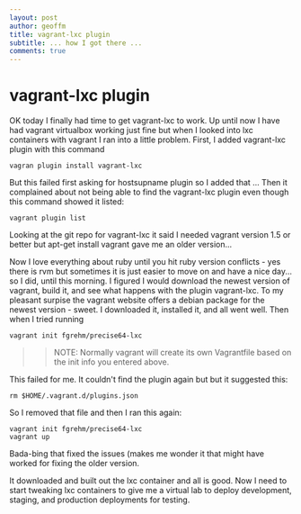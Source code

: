 ```yaml
---
layout: post
author: geoffm
title: vagrant-lxc plugin
subtitle: ... how I got there ...
comments: true
---
```


# vagrant-lxc plugin

OK today I finally had time to get vagrant-lxc to work.
Up until now I have had vagrant virtualbox working just fine but 
when I looked into lxc containers with vagrant I ran into a 
little problem. First, I added vagrant-lxc plugin with this
command

```
vagran plugin install vagrant-lxc
```

But this failed first asking for hostsupname plugin so I added that ...
Then it complained about not being able to find the vagrant-lxc plugin
even though this command showed it listed:

```
vagrant plugin list
```
<!--more-->

Looking at the git repo for vagrant-lxc it said I needed vagrant version 1.5
or better but apt-get install vagrant gave me an older version...

Now I love everything about ruby until you hit ruby version conflicts - 
yes there is rvm but sometimes it is just easier to move on and have a
nice day... so I did, until this morning. I figured I would download the
newest version of vagrant, build it, and see what happens with the 
plugin vagrant-lxc. To my pleasant surpise the vagrant website offers
a debian package for the newest version - sweet. I downloaded it, installed it,
and all went well. Then when I tried running

```
vagrant init fgrehm/precise64-lxc
```

>>NOTE: Normally vagrant will create its own Vagrantfile based on the init info you entered above.

This failed for me. It couldn't find the plugin again but but it suggested this: 

```
rm $HOME/.vagrant.d/plugins.json
```

So I removed that file and then I ran this again:

```
vagrant init fgrehm/precise64-lxc
vagrant up
```

Bada-bing that fixed the issues (makes me wonder it that might have worked
for fixing the older version.

It downloaded and built out the lxc container and all is good.
Now I need to start tweaking lxc containers to give me a virtual lab to 
deploy development, staging, and production deployments for testing.


